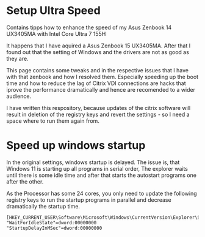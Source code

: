 # Setup Ultra Speed
Contains tipps how to enhance the speed of my Asus Zenbook 14 UX3405MA with Intel Core Ultra 7 155H

It happens that I have aquired a Asus Zenbook 15 UX3405MA. After that I found out that the setting of Windows and the drivers are not as good as they are.

This page contains some tweaks and in the respective issues that I have with that zenbook and how I resolved them.
Especially speeding up the boot time and how to reduce the lag of Citrix VDI connections are hacks that iprove the performance dramatically and hence are recomended to a wider audience.

I have written this respository, because updates of the citrix software will result in deletion of the registry keys and revert the settings - so I need a space where to run them again from.

# Speed up windows startup 
In the original settings, windows startup is delayed.
The issue is, that Windows 11 is starting up all programs in serial order, The explorer waits until there is some idle time and after that starts the autostart programs one after the other.

As the Processor has some 24 cores, you only need to update the following registry keys to run the startup programs in parallel and decrease dramatically the startup time.
```
[HKEY_CURRENT_USER\Software\Microsoft\Windows\CurrentVersion\Explorer\Serialize]
"WaitForIdleState"=dword:00000000
"StartupDelayInMSec"=dword:00000000
```

